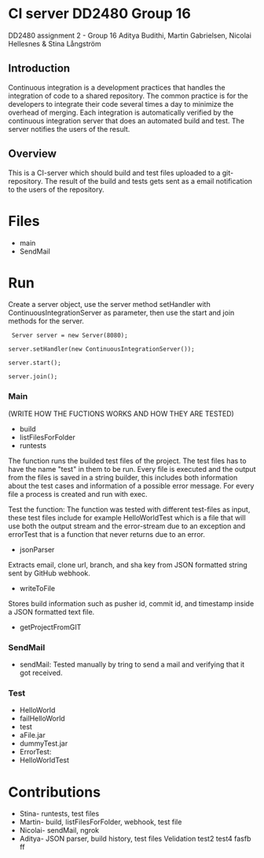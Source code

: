 # CI server DD2480 Group 16

DD2480 assignment 2 - Group 16 Aditya Budithi, Martin Gabrielsen, Nicolai Hellesnes & Stina Långström

## Introduction

Continuous integration is a development practices that handles the integration of code to a shared repository. The common practice is for the developers to integrate their code several times a day to minimize the overhead of merging. Each integration is automatically verified by the continuous integration server that does an automated build and test. The server notifies the users of the result.

## Overview

This is a CI-server which should build and test files uploaded to a git-repository. The result of the build and tests gets sent as a email notification to the users of the repository.

# Files

 - main
 - SendMail

# Run

Create a server object, use the server method setHandler with ContinuousIntegrationServer as parameter, then use the start and join methods for the server.

` Server server = new Server(8080);`

`server.setHandler(new ContinuousIntegrationServer());`

`server.start();`
        
`server.join(); `

### Main

(WRITE HOW THE FUCTIONS WORKS AND HOW THEY ARE TESTED)
- build
- listFilesForFolder
- runtests

The function runs the builded test files of the project. The test files has to have the name "test" in them to be run. Every file is executed and the output from the files is saved in a string builder, this includes both information about the test cases and information of a possible error message. For every file a process is created and run with exec.

Test the function: The function was tested with different test-files as input, these test files include for example HelloWorldTest which is a file that will use both the output stream and the error-stream due to an exception and errorTest that is a function that never returns due to an error. 

- jsonParser

Extracts email, clone url, branch, and sha key from JSON formatted string sent by GitHub webhook.

- writeToFile

Stores build information such as pusher id, commit id, and timestamp inside a JSON formatted text file. 

- getProjectFromGIT

### SendMail

- sendMail: Tested manually by tring to send a mail and verifying that it got received.

### Test

- HelloWorld
- failHelloWorld
- test
- aFile.jar
- dummyTest.jar
- ErrorTest: 
- HelloWorldTest

# Contributions

 - Stina- runtests, test files
 - Martin- build, listFilesForFolder, webhook, test file
 - Nicolai- sendMail, ngrok
 - Aditya- JSON parser, build history, test files
Velidation test2
test4
fasfb
ff

